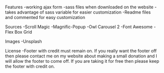 
Features
-working ajax form
-sass files when downloaded on the website
-takes advantage of sass variable for easier customization
-Readme files and commented for easy customization

Sources
-Scroll Magic
-Magnific-Popup
-Owl Carousel 2
-Font Awesome
-Flex Box Grid

Images
-Unsplash

License
-Footer with credit must remain on.  If you really want the footer off then please contact me on my website about making a small donation and I will allow the footer to come off.  If you are taking it for free then please keep the footer with credit on.

